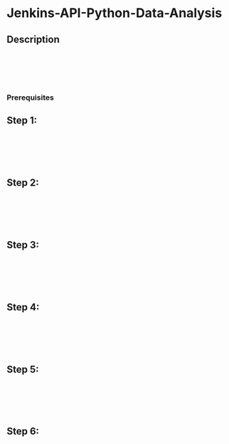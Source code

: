 # Jenkins-API-Python-Data-Analysis
<h2>Description</h2>
<br/> 

<br />
<br/> 
<br/>




### **Prerequisites**  



## Step 1: 

<br/> 
 
<br/> 

<img src=""/>
<img src=""/>
<br/>  <br/>
<img src=""/>



## Step 2: 

<br/> 
 
<br/> 

<img src=""/>
<img src=""/>
<br/>  <br/>
<img src=""/>


## Step 3: 

<br/> 
 
<br/> 

<img src=""/>
<img src=""/>
<br/>  <br/>
<img src=""/>


## Step 4: 

<br/> 
 
<br/> 

<img src=""/>
<img src=""/>
<br/>  <br/>
<img src=""/>

## Step 5: 

<br/> 
 
<br/> 

<img src=""/>
<img src=""/>
<br/>  <br/>
<img src=""/>

## Step 6: 

<br/> 
 
<br/> 

<img src=""/>
<img src=""/>
<br/>  <br/>
<img src=""/>
